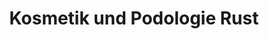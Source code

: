 ---
title: "Kosmetik und Podologie Rust"
url: /spelle/kosmetik-und-podologie-rust/
shop: Kosmetik
---